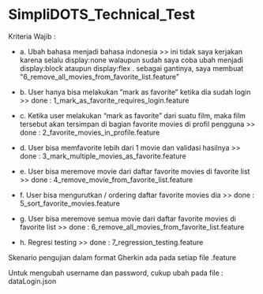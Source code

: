 # SimpliDOTS_Technical_Test

Kriteria Wajib :
- a. Ubah bahasa menjadi bahasa indonesia >> ini tidak saya kerjakan karena selalu display:none walaupun sudah saya coba ubah menjadi display:block ataupun display:flex . sebagai gantinya, saya membuat "6_remove_all_movies_from_favorite_list.feature"
  
- b. User hanya bisa melakukan ”mark as favorite” ketika dia sudah login >> done : 1_mark_as_favorite_requires_login.feature
  
- c. Ketika user melakukan “mark as favorite” dari suatu film, maka film tersebut akan tersimpan di bagian favorite movies di profil pengguna >> done : 2_favorite_movies_in_profile.feature
  
- d. User bisa memfavorite lebih dari 1 movie dan validasi hasilnya >> done : 3_mark_multiple_movies_as_favorite.feature
  
- e. User bisa meremove movie dari daftar favorite movies di favorite list >> done : 4_remove_movie_from_favorite_list.feature
  
- f. User bisa mengurutkan / ordering daftar favorite movies dia >> done : 5_sort_favorite_movies.feature
  
- g. User bisa meremove semua movie dari daftar favorite movies di favorite list >> done : 6_remove_all_movies_from_favorite_list.feature
  
- h. Regresi testing >> done : 7_regression_testing.feature

Skenario pengujian dalam format Gherkin ada pada setiap file .feature

Untuk mengubah username dan password, cukup ubah pada file : dataLogin.json

